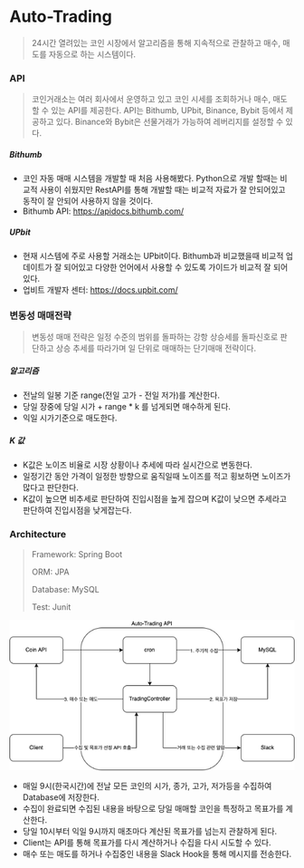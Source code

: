 # Auto-Trading

> 24시간 열려있는 코인 시장에서 알고리즘을 통해 지속적으로 관찰하고 매수, 매도를 자동으로 하는 시스템이다.



### API

> 코인거래소는 여러 회사에서 운영하고 있고 코인 시세를 조회하거나 매수, 매도할 수 있는 API를 제공한다. API는 Bithumb, UPbit, Binance, Bybit 등에서 제공하고 있다. Binance와 Bybit은 선물거래가 가능하여 레버리지를 설정할 수 있다.



##### Bithumb

- 코인 자동 매매 시스템을 개발할 때 처음 사용해봤다. Python으로 개발 할때는 비교적 사용이 쉬웠지만 RestAPI를 통해 개발할 때는 비교적 자료가 잘 안되어있고 동작이 잘 안되어 사용하지 않을 것이다.
- Bithumb API: https://apidocs.bithumb.com/



##### UPbit

- 현재 시스템에 주로 사용할 거래소는 UPbit이다. Bithumb과 비교했을때 비교적 업데이트가 잘 되어있고 다양한 언어에서 사용할 수 있도록 가이드가 비교적 잘 되어있다.
- 업비트 개발자 센터: https://docs.upbit.com/





### 변동성 매매전략

> 변동성 매매 전략은 일정 수준의 범위를 돌파하는 강항 상승세를 돌파신호로 판단하고 상승 추세를 따라가며 일 단위로 매매하는 단기매매 전략이다.



##### 알고리즘

- 전날의 일봉 기준 range(전일 고가 - 전일 저가)를 계산한다.
- 당일 장중에 당일 시가 + range * k 를 넘게되면 매수하게 된다.
- 익일 시가기준으로 매도한다.



##### K 값

- K값은 노이즈 비율로 시장 상황이나 추세에 따라 실시간으로 변동한다.
- 일정기간 동안 가격이 일정한 방향으로 움직일때 노이즈를 적고 횡보하면 노이즈가 많다고 판단한다.
- K값이 높으면 비추세로 판단하여 진입시점을 높게 잡으며 K값이 낮으면 추세라고 판단하여 진입시점을 낮게잡는다.





### Architecture

> Framework: Spring Boot
>
> ORM: JPA
>
> Database: MySQL
>
> Test: Junit



![image1](./doc/image/image1.png)



- 매일 9시(한국시간)에 전날 모든 코인의 시가, 종가, 고가, 저가등을 수집하여 Database에 저장한다.
- 수집이 완료되면 수집된 내용을 바탕으로 당일 매매할 코인을 특정하고 목표가를 계산한다.
- 당일 10시부터 익일 9시까지 매초마다 계산된 목표가를 넘는지 관찰하게 된다.
- Client는 API를 통해 목표가를 다시 계산하거나 수집을 다시 시도할 수 있다.
- 매수 또는 매도를 하거나 수집중인 내용을 Slack Hook을 통해 메시지를 전송한다.








